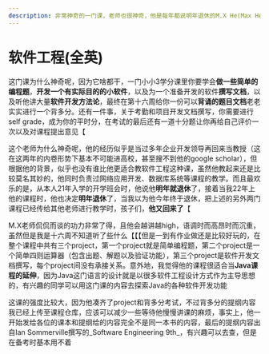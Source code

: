 ```yaml
---
description: 非常神奇的一门课，老师也很神奇，他是每年都说明年退休的M.X He(Max He)
---
```


# 软件工程(全英)

这门课为什么神奇呢，因为它啥都干，一门小小3学分课里你要学会**做一些简单的编程题**，**开发一个有实际目的的小软件**，以及为一个准备开发的软件**撰写文档**，以及听他讲大量**软件开发方法论**，最终在第十六周给你一份可以**背诵的题目文档**老老实实进行一个背多分。还有一件事，关于考勤和项目开发文档撰写，你需要进行self grade，成为你的平时分，在考试的最后还有一道十分题让你再给自己评价一次以及对课程提出意见【

这个老师为什么神奇呢，他的经历似乎是当过多年企业开发领导再回来当教授（这在这两年的内卷形势下基本不可能进高校，甚至搜不到他的google scholar），但根据他的背景，似乎也没有谁比他更适合教软件工程这种课，虽然他教起来还是比较莫名其妙的，他同时负责过网络应用开发、数据库系统等课程的教学。而且最欢乐的是，从本人21年入学的开学班会时，他说他**明年就退休**了，接着当我22年上他的课程时，他也决定**明年退休**了，当我以为他今年终于退休，把上述的另外两门课程已经传给其他老师进行教学时，孩子们，**他又回来了**【

M.X老师侃侃而谈的功力非常了得，且他会越讲越high，语调时而高昂时而沉重，虽然但是我是十六周不知道听了些什么【【【但是一到有作业做还是比较好玩的，在整个课程中共有三个project，第一个project就是简单编程题，第二个project是一个简单四则运算器（包含出题、解题以及验证功能），第三个project是软件开发文档撰写，每个project间没有承接关系。意外地，我觉得他的课程很适合当**Java课程的延伸**，因为Java这门语言的设计就是以很多软件工程设计方式作为主导思想的，有兴趣的同学可以用这门课的内容去探索Java的各种软件开发功能

这课的强度比较大，因为他凑齐了project和背多分考试，不过背多分的提纲内容我已经上传至课程仓库，应该可以减少一些等待他慢慢讲课的麻烦，事实上，他一开始发给各位的课本和提纲给的内容完全不是同一本书的内容，最后的提纲内容出自Ian Sommerville撰写的_Software Engineering 9th_，有兴趣可以去查，但是在备考时基本用不着
